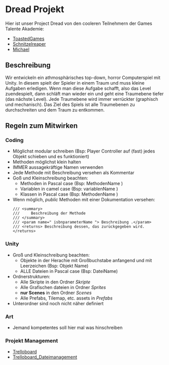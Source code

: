 # Dread Projekt

Hier ist unser Project Dread von den cooleren Teilnehmern der Games Talente Akademie:
* [ToastedGames](https://github.com/ToastedGames)
* [Schnitzelreaper](https://github.com/Schnitzelreaper)
* [Michael](github.com/hghjgfjgf)

## Beschreibung

Wir entwickeln ein athmosphärisches top-down, horror Computerspiel mit Unity.
In diesem spielt der Spieler in einem Traum und muss kleine Aufgaben erledigen. Wenn man diese Aufgabe schafft, also das Level zuendespielt, dann schläft man wieder ein und geht eine Traumebene tiefer (das nächste Level). Jede Traumebene wird immer verrückter (graphisch und mechanisch). Das Ziel des Spiels ist alle Traumebenen zu durchschreiten und dem Traum zu entkommen.

## Regeln zum Mitwirken


### Coding

* Möglichst modular schreiben (Bsp: Player Controller auf (fast) jedes Objekt schieben und es funktioniert)
* Methoden möglichst klein halten
* IMMER aussagekräftige Namen verwenden
* Jede Methode mit Beschreibung versehen als Kommentar
* Goß und Kleinschreibung beachten:
    * Methoden in Pascal case (Bsp: MethodenName )
    * Variablen in camel case (Bsp: variablenName )
    * Klassen in Pascal case (Bsp: MethodenName )
* Wenn möglich, *public* Methoden mit einer Dokumentation versehen:
    ```
    /// <summary>
    ///     Beschreibung der Methode
    /// </summary>
    /// <param name=" isbnparameterName "> Beschreibung .</param>
    /// <returns> Beschreibung dessen, das zurückgegeben wird.</returns>
    ```

### Unity
* Groß und Kleinschreibung beachten:
    * Objekte in der Herachie mit Großbuchstabe anfangend und mit Leerzeichen 
      (Bsp: Objekt Name)
    * ALLE Dateien in Pascal case (Bsp: DateiName)
* Ordnerstrukturen:
    * Alle Skripte in den Ordner *Skripte*
    * Alle Grafischen dateien in Ordner *Sprites*
    * **nur Scenes** in den Ordner *Scenes*
    * Alle Prefabs, Tilemap, etc. assets in *Prefabs* 
* Unterordner sind noch nicht näher definiert

### Art

* Jemand kompetentes soll hier mal was hinschreiben

### Projekt Management

* [Trelloboard](https://trello.com/invite/b/BIaJoIbF/da053866bf4f2ce9fb017f454b049d03/dread)
* [Trelloboard_Dateimanagement](https://trello.com/invite/b/a6mDkHjm/814a002cf57fb5b8932ac8dd1034aaec/dateien-version-control)